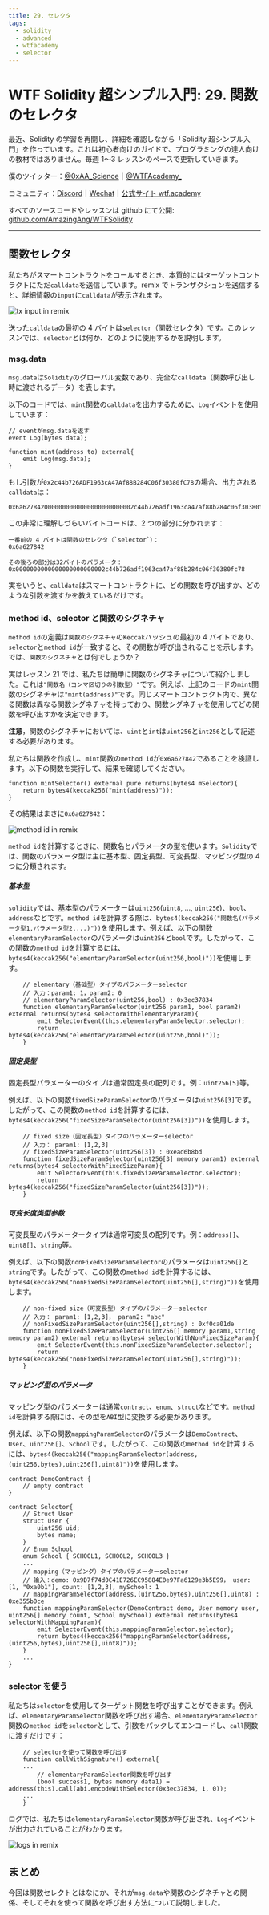 ```yaml
---
title: 29. セレクタ
tags:
  - solidity
  - advanced
  - wtfacademy
  - selector
---
```


# WTF Solidity 超シンプル入門: 29. 関数のセレクタ

最近、Solidity の学習を再開し、詳細を確認しながら「Solidity 超シンプル入門」を作っています。これは初心者向けのガイドで、プログラミングの達人向けの教材ではありません。毎週 1〜3 レッスンのペースで更新していきます。

僕のツイッター：[@0xAA_Science](https://twitter.com/0xAA_Science)｜[@WTFAcademy\_](https://twitter.com/WTFAcademy_)

コミュニティ：[Discord](https://discord.gg/5akcruXrsk)｜[Wechat](https://docs.google.com/forms/d/e/1FAIpQLSe4KGT8Sh6sJ7hedQRuIYirOoZK_85miz3dw7vA1-YjodgJ-A/viewform?usp=sf_link)｜[公式サイト wtf.academy](https://wtf.academy)

すべてのソースコードやレッスンは github にて公開: [github.com/AmazingAng/WTFSolidity](https://github.com/AmazingAng/WTFSolidity)

---

## 関数セレクタ

私たちがスマートコントラクトをコールするとき、本質的にはターゲットコントラクトにただ`calldata`を送信しています。remix でトランザクションを送信すると、詳細情報の`input`に`calldata`が表示されます。

![tx input in remix](./img/29-1.png)

送った`calldata`の最初の 4 バイトは`selector`（関数セレクタ）です。このレッスンでは、`selector`とは何か、どのように使用するかを説明します。

### msg.data

`msg.data`は`Solidity`のグローバル変数であり、完全な`calldata`（関数呼び出し時に渡されるデータ）を表します。

以下のコードでは、`mint`関数の`calldata`を出力するために、`Log`イベントを使用しています：

```solidity
// eventがmsg.dataを返す
event Log(bytes data);

function mint(address to) external{
    emit Log(msg.data);
}
```

もし引数が`0x2c44b726ADF1963cA47Af88B284C06f30380fC78`の場合、出力される`calldata`は：

```text
0x6a6278420000000000000000000000002c44b726adf1963ca47af88b284c06f30380fc78
```

この非常に理解しづらいバイトコードは、2 つの部分に分かれます：

```text
一番前の 4 バイトは関数のセレクタ（`selector`）：
0x6a627842

その後ろの部分は32バイトのパラメータ：
0x0000000000000000000000002c44b726adf1963ca47af88b284c06f30380fc78
```

実をいうと、`calldata`はスマートコントラクトに、どの関数を呼び出すか、どのような引数を渡すかを教えているだけです。

### method id、selector と関数のシグネチャ

`method id`の定義は`関数のシグネチャ`の`Keccak`ハッシュの最初の 4 バイトであり、`selector`と`method id`が一致すると、その関数が呼び出されることを示します。では、`関数のシグネチャ`とは何でしょうか？

実はレッスン 21 では、私たちは簡単に関数のシグネチャについて紹介しました。これは`"関数名（コンマ区切りの引数型）"`です。例えば、上記のコードの`mint`関数のシグネチャは`"mint(address)"`です。同じスマートコントラクト内で、異なる関数は異なる関数シグネチャを持っており、関数シグネチャを使用してどの関数を呼び出すかを決定できます。

**注意**，関数のシグネチャにおいては、`uint`と`int`は`uint256`と`int256`として記述する必要があります。

私たちは関数を作成し、`mint`関数の`method id`が`0x6a627842`であることを検証します。以下の関数を実行して、結果を確認してください。

```solidity
function mintSelector() external pure returns(bytes4 mSelector){
    return bytes4(keccak256("mint(address)"));
}
```

その結果はまさに`0x6a627842`：

![method id in remix](./img/29-2.png)

`method id`を計算するときに、関数名とパラメータの型を使います。`Solidity`では、関数のパラメータ型は主に基本型、固定長型、可変長型、マッピング型の 4 つに分類されます。

##### 基本型

`solidity`では、基本型のパラメーターは`uint256`(`uint8`, ..., `uint256`)、`bool`、`address`などです。`method id`を計算する際は、`bytes4(keccak256("関数名(パラメータ型1,パラメータ型2,...)"))`を使用します。例えば、以下の関数`elementaryParamSelector`のパラメータは`uint256`と`bool`です。したがって、この関数の`method id`を計算するには、`bytes4(keccak256("elementaryParamSelector(uint256,bool)"))`を使用します。

```solidity
    // elementary（基础型）タイプのパラメーターselector
    // 入力：param1: 1，param2: 0
    // elementaryParamSelector(uint256,bool) : 0x3ec37834
    function elementaryParamSelector(uint256 param1, bool param2) external returns(bytes4 selectorWithElementaryParam){
        emit SelectorEvent(this.elementaryParamSelector.selector);
        return bytes4(keccak256("elementaryParamSelector(uint256,bool)"));
    }
```

##### 固定長型

固定長型パラメーターのタイプは通常固定長の配列です。例：`uint256[5]`等。

例えば、以下の関数`fixedSizeParamSelector`のパラメータは`uint256[3]`です。したがって、この関数の`method id`を計算するには、`bytes4(keccak256("fixedSizeParamSelector(uint256[3])"))`を使用します。

```solidity
    // fixed size（固定長型）タイプのパラメーターselector
    // 入力： param1: [1,2,3]
    // fixedSizeParamSelector(uint256[3]) : 0xead6b8bd
    function fixedSizeParamSelector(uint256[3] memory param1) external returns(bytes4 selectorWithFixedSizeParam){
        emit SelectorEvent(this.fixedSizeParamSelector.selector);
        return bytes4(keccak256("fixedSizeParamSelector(uint256[3])"));
    }
```

##### 可变长度类型参数

可変長型のパラメータータイプは通常可変長の配列です。例：`address[]`、`uint8[]`、`string`等。

例えば、以下の関数`nonFixedSizeParamSelector`のパラメータは`uint256[]`と`string`です。したがって、この関数の`method id`を計算するには、`bytes4(keccak256("nonFixedSizeParamSelector(uint256[],string)"))`を使用します。

```solidity
    // non-fixed size（可変長型）タイプのパラメーターselector
    // 入力： param1: [1,2,3]， param2: "abc"
    // nonFixedSizeParamSelector(uint256[],string) : 0xf0ca01de
    function nonFixedSizeParamSelector(uint256[] memory param1,string memory param2) external returns(bytes4 selectorWithNonFixedSizeParam){
        emit SelectorEvent(this.nonFixedSizeParamSelector.selector);
        return bytes4(keccak256("nonFixedSizeParamSelector(uint256[],string)"));
    }
```

##### マッピング型のパラメータ

マッピング型のパラメーターは通常`contract`、`enum`、`struct`などです。`method id`を計算する際には、その型を`ABI`型に変換する必要があります。

例えば、以下の関数`mappingParamSelector`のパラメータは`DemoContract`、`User`、`uint256[]`、`School`です。したがって、この関数の`method id`を計算するには、`bytes4(keccak256("mappingParamSelector(address,(uint256,bytes),uint256[],uint8)"))`を使用します。

```solidity
contract DemoContract {
    // empty contract
}

contract Selector{
    // Struct User
    struct User {
        uint256 uid;
        bytes name;
    }
    // Enum School
    enum School { SCHOOL1, SCHOOL2, SCHOOL3 }
    ...
    // mapping（マッピング）タイプのパラメーターselector
    // 输入：demo: 0x9D7f74d0C41E726EC95884E0e97Fa6129e3b5E99， user: [1, "0xa0b1"], count: [1,2,3], mySchool: 1
    // mappingParamSelector(address,(uint256,bytes),uint256[],uint8) : 0xe355b0ce
    function mappingParamSelector(DemoContract demo, User memory user, uint256[] memory count, School mySchool) external returns(bytes4 selectorWithMappingParam){
        emit SelectorEvent(this.mappingParamSelector.selector);
        return bytes4(keccak256("mappingParamSelector(address,(uint256,bytes),uint256[],uint8)"));
    }
    ...
}
```

### selector を使う

私たちは`selector`を使用してターゲット関数を呼び出すことができます。例えば、`elementaryParamSelector`関数を呼び出す場合、`elementaryParamSelector`関数の`method id`を`selector`として、引数をパックしてエンコードし、`call`関数に渡すだけです：

```solidity
    // selectorを使って関数を呼び出す
    function callWithSignature() external{
	...
        // elementaryParamSelector関数を呼び出す
        (bool success1, bytes memory data1) = address(this).call(abi.encodeWithSelector(0x3ec37834, 1, 0));
	...
    }
```

ログでは、私たちは`elementaryParamSelector`関数が呼び出され、`Log`イベントが出力されていることがわかります。

![logs in remix](./img/29-3.png)

## まとめ

今回は関数セレクトとはなにか、それが`msg.data`や関数のシグネチャとの関係、そしてそれを使って関数を呼び出す方法について説明しました。
